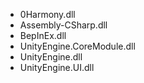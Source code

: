 - 0Harmony.dll
- Assembly-CSharp.dll
- BepInEx.dll
- UnityEngine.CoreModule.dll
- UnityEngine.dll
- UnityEngine.UI.dll